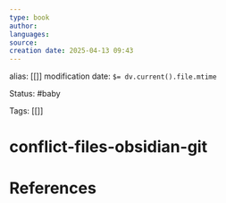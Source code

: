```yaml
---
type: book
author: 
languages: 
source: 
creation date: 2025-04-13 09:43
---
```

alias: [[]]
modification date: `$= dv.current().file.mtime`

Status: #baby 

Tags: [[]]

# conflict-files-obsidian-git



















# References